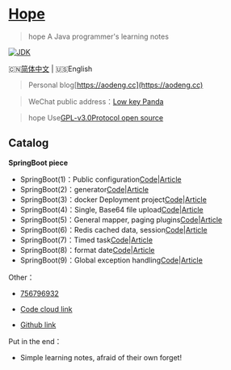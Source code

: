<h1><a href="#">Hope</a></h1>

>hope A Java programmer's learning notes

[![JDK](https://img.shields.io/badge/JDK-1.8-yellow.svg)](#)

🇨🇳[简体中文](./README.md) | 🇺🇸English

>Personal blog[https://aodeng.cc](https://aodeng.cc)

>WeChat public address：[Low key Panda](https://mp.weixin.qq.com/s/l5t8WSCG_-shiD4BPpLYiw) 

>hope Use[GPL-v3.0Protocol open source](https://github.com/java-aodeng/hope/blob/master/LICENSE)

## Catalog

**SpringBoot piece**

- SpringBoot(1)：Public configuration[Code](https://github.com/java-aodeng/hope/tree/master/springboot1-public-pom)|[Article](https://aodeng.cc/archives/springboot-yi)
- SpringBoot(2)：generator[Code](https://github.com/java-aodeng/hope/tree/master/springboot2-generator)|[Article](https://aodeng.cc/archives/springboot-er)
- SpringBoot(3)：docker Deployment project[Code](https://github.com/java-aodeng/hope/tree/master/springboot3-docker)|[Article](https://aodeng.cc/archives/springbootliu)
- SpringBoot(4)：Single, Base64 file upload[Code](https://github.com/java-aodeng/hope/tree/master/springboot4-file-upload)|[Article](https://aodeng.cc/archives/springbootqi)
- SpringBoot(5)：General mapper, paging plugins[Code](https://github.com/java-aodeng/hope/tree/master/springboot5-mapper-pagehelper)|[Article](https://aodeng.cc/archives/springbootba)
- SpringBoot(6)：Redis cached data, session[Code](https://github.com/java-aodeng/hope/tree/master/springboot6-redis-session)|[Article](https://aodeng.cc/archives/springbootjiu)
- SpringBoot(7)：Timed task[Code](https://github.com/java-aodeng/hope/tree/master/springboot7-timed-task)|[Article](https://aodeng.cc/archives/springbootshi)
- SpringBoot(8)：format date[Code](https://github.com/java-aodeng/hope/tree/master/springboot8-date-format)|[Article](https://aodeng.cc/archives/springbootshiyi)
- SpringBoot(9)：Global exception handling[Code](https://github.com/java-aodeng/hope/tree/master/springboot9-exception-manager)|[Article](https://aodeng.cc/archives/springbootshier)

Other：
- [756796932](https://jq.qq.com/?_wv=1027&k=5y4H7Nz) 

- [Code cloud link](https://gitee.com/java_aodeng/hope)

- [Github link](https://github.com/java-aodeng/hope)

Put in the end：
- Simple learning notes, afraid of their own forget!
